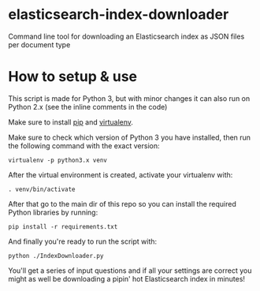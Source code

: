 # elasticsearch-index-downloader
Command line tool for downloading an Elasticsearch index as JSON files per document type

# How to setup & use

This script is made for Python 3, but with minor changes it can also run on Python 2.x (see the inline comments in the code)

Make sure to install [pip](https://pypi.python.org/pypi/pip/) and [virtualenv](https://pypi.python.org/pypi/virtualenv).

Make sure to check which version of Python 3 you have installed, then run the following command with the exact version:

```
virtualenv -p python3.x venv
```

After the virtual environment is created, activate your virtualenv with:

```
. venv/bin/activate
```

After that go to the main dir of this repo so you can install the required Python libraries by running:

```
pip install -r requirements.txt
```

And finally you're ready to run the script with:

```
python ./IndexDownloader.py
```

You'll get a series of input questions and if all your settings are correct you might as well be downloading a pipin' hot Elasticsearch index in minutes!
